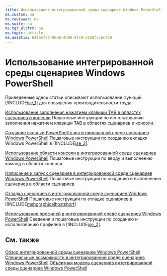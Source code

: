 ```yaml
---
title: Использование интегрированной среды сценариев Windows PowerShell
ms.custom: na
ms.reviewer: na
ms.suite: na
ms.tgt_pltfrm: na
ms.topic: article
ms.assetid: 64fb5f37-90a8-4b89-9fc8-c6b8fcc0c7d0
---
```

# Использование интегрированной среды сценариев Windows PowerShell
Приведенные здесь статьи описывают использование функций [!INCLUDE[ise_1](../Token/ise_1_md.md)] для повышения производительности труда.

[Использование заполнения нажатием клавиши TAB в областях сценариев и консоли](../Topic/How-to-Use-Tab-Completion-in-the-Script-Pane-and-Console-Pane.md)
Пошаговые инструкции по использованию заполнения нажатием клавиши TAB в областях сценариев и консоли.

[Создание вкладки PowerShell в интегрированной среде сценариев Windows PowerShell](../Topic/How-to-Create-a-PowerShell-Tab-in-Windows-PowerShell-ISE.md)
Пошаговые инструкции по созданию вкладки Windows PowerShell в [!INCLUDE[ise_2](../Token/ise_2_md.md)].

[Использование области консоли в интегрированной среде сценариев Windows PowerShell](../Topic/How-to-Use-the-Console-Pane-in-the-Windows-PowerShell-ISE.md)
Пошаговые инструкции по вводу и выполнению команд в области консоли.

[Написание и запуск сценариев в интегрированной среде сценариев Windows PowerShell](../Topic/How-to-Write-and-Run-Scripts-in-the-Windows-PowerShell-ISE.md)
Пошаговые инструкции по созданию и выполнению сценариев в области сценариев.

[Отладка сценариев в интегрированной среде сценариев Windows PowerShell](../Topic/How-to-Debug-Scripts-in-Windows-PowerShell-ISE.md)
Пошаговые инструкции по отладке сценариев в [!INCLUDE[mshgraphicalhostshort](../Token/mshgraphicalhostshort_md.md)]

[Использование профилей в интегрированной среде сценариев Windows PowerShell](../Topic/How-to-Use-Profiles-in-Windows-PowerShell-ISE.md)
Сведения и пошаговые инструкции по созданию и использованию профилей в [!INCLUDE[ise_2](../Token/ise_2_md.md)].

## См. также
[Обзор интегрированной среды сценариев Windows PowerShell](../Topic/Exploring-the-Windows-PowerShell-ISE.md)
[Специальные возможности в интегрированной среде сценариев Windows PowerShell](../Topic/Accessibility-in-Windows-PowerShell-ISE.md)
[Объектная модель сценариев интегрированной среды сценариев Windows PowerShell](https://technet.microsoft.com/en-us/library/69b047d0-da79-413e-b948-8e45d05d1f85)



<!--HONumber=Apr16_HO2-->


